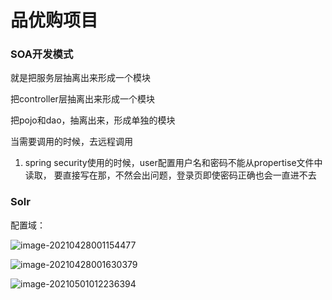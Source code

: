 # 品优购项目

### SOA开发模式

就是把服务层抽离出来形成一个模块

把controller层抽离出来形成一个模块

把pojo和dao，抽离出来，形成单独的模块

当需要调用的时候，去远程调用

1. spring security使用的时候，user配置用户名和密码不能从propertise文件中读取，
    要直接写在那，不然会出问题，登录页即使密码正确也会一直进不去

### Solr

配置域：

![image-20210428001154477](C:\Users\17314\AppData\Roaming\Typora\typora-user-images\image-20210428001154477.png)

![image-20210428001630379](C:\Users\17314\AppData\Roaming\Typora\typora-user-images\image-20210428001630379.png)

![image-20210501012236394](C:\Users\17314\AppData\Roaming\Typora\typora-user-images\image-20210501012236394.png)

